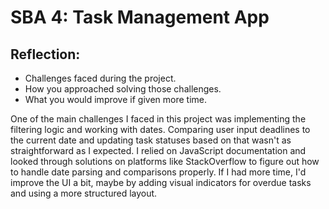 # SBA 4: Task Management App

## Reflection:
- Challenges faced during the project.
- How you approached solving those challenges.
- What you would improve if given more time.

One of the main challenges I faced in this project was implementing the filtering logic and working with dates. Comparing user input deadlines to the current date and updating task statuses based on that wasn't as straightforward as I expected. I relied on JavaScript documentation and looked through solutions on platforms like StackOverflow to figure out how to handle date parsing and comparisons properly.
If I had more time, I'd improve the UI a bit, maybe by adding visual indicators for overdue tasks and using a more structured layout.
